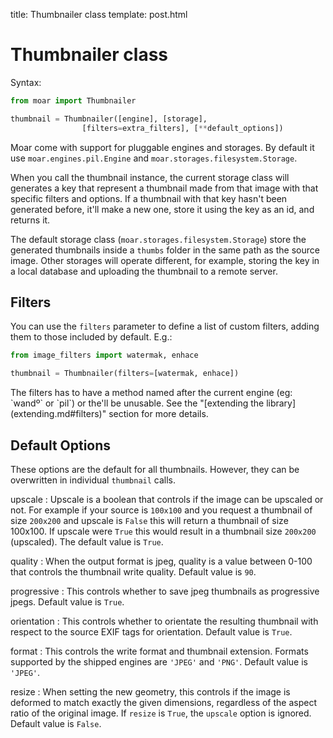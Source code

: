 title: Thumbnailer class
template: post.html


# Thumbnailer class

Syntax:

```python
from moar import Thumbnailer

thumbnail = Thumbnailer([engine], [storage],
                [filters=extra_filters], [**default_options])
```

Moar come with support for pluggable engines and storages. By default it use `moar.engines.pil.Engine` and `moar.storages.filesystem.Storage`.

When you call the thumbnail instance, the current storage class will generates a key that represent a thumbnail made from that image with that specific filters and options. If a thumbnail with that key hasn't been generated before, it'll make a new one, store it using the key as an id, and returns it.

The default storage class (`moar.storages.filesystem.Storage`) store the generated thumbnails inside a `thumbs` folder in the same path as the source image. Other storages will operate different, for example, storing the key in a local database and uploading the thumbnail to a remote server.


## Filters

You can use the `filters` parameter to define a list of custom filters, adding them to those included by default. E.g.:

```python
from image_filters import watermak, enhace

thumbnail = Thumbnailer(filters=[watermak, enhace])
```

<div class=note markdown=1>
The filters has to have a method named after the current engine (eg: `wandº` or `pil`) or the'll be unusable. See the "[extending the library](extending.md#filters)" section for more details.
</div>

## Default Options

These options are the default for all thumbnails. However, they can be overwritten in individual `thumbnail` calls.

upscale
:   Upscale is a boolean that controls if the image can be upscaled or not. For example if your source is `100x100` and you request a thumbnail of size `200x200` and upscale is `False` this will return a thumbnail of size 100x100. If upscale were `True` this would result in a thumbnail size `200x200` (upscaled). The default value is `True`.

quality
:   When the output format is jpeg, quality is a value between 0-100 that controls the thumbnail write quality. Default value is `90`.

progressive
:   This controls whether to save jpeg thumbnails as progressive jpegs. Default value is `True`.

orientation
:   This controls whether to orientate the resulting thumbnail with respect to the source EXIF tags for orientation. Default value is `True`.

format
:   This controls the write format and thumbnail extension. Formats supported by the shipped engines are `'JPEG'` and `'PNG'`. Default value is `'JPEG'`.

resize
:   When setting the new geometry, this controls if the image is deformed to match exactly the given dimensions, regardless of the aspect ratio of the original image. If `resize` is `True`, the `upscale` option is ignored. Default value is `False`.

